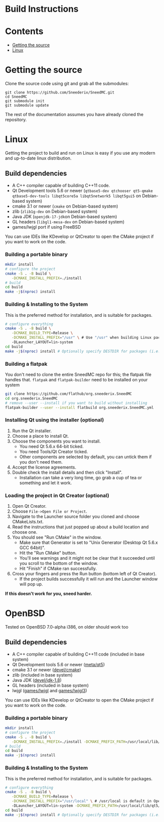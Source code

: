 # Build Instructions

# Contents

- [Getting the source](#getting-the-source)
- [Linux](#linux)

# Getting the source

Clone the source code using git and grab all the submodules:

```
git clone https://github.com/Sneederix/SneedMC.git
cd SneedMC
git submodule init
git submodule update
```

The rest of the documentation assumes you have already cloned the repository.

# Linux

Getting the project to build and run on Linux is easy if you use any modern and up-to-date linux distribution.

## Build dependencies
- A C++ compiler capable of building C++11 code.
- Qt Development tools 5.6 or newer (`qtbase5-dev qtchooser qt5-qmake qtbase5-dev-tools libqt5core5a libqt5network5 libqt5gui5` on Debian-based system)
- cmake 3.1 or newer (`cmake` on Debian-based system)
- zlib (`zlib1g-dev` on Debian-based system)
- Java JDK (`openjdk-17-jdk`on Debian-based system)
- GL headers (`libgl1-mesa-dev` on Debian-based system)
- games/lwjgl port if using FreeBSD

You can use IDEs like KDevelop or QtCreator to open the CMake project if you want to work on the code.

### Building a portable binary

```sh
mkdir install
# configure the project
cmake -S . -B build \
   -DCMAKE_INSTALL_PREFIX=./install
# build
cd build
make -j$(nproc) install
```

### Building & Installing to the System

This is the preferred method for installation, and is suitable for packages.

```sh
# configure everything
cmake -S . -B build \
   -DCMAKE_BUILD_TYPE=Release \
   -DCMAKE_INSTALL_PREFIX="/usr" \ # Use "/usr" when building Linux packages. If building on FreeBSD or not for package, use "/usr/local"
   -DLauncher_LAYOUT=lin-system
cd build
make -j$(nproc) install # Optionally specify DESTDIR for packages (i.e. DESTDIR=${pkgdir})
```

### Building a flatpak

You don't need to clone the entire SneedMC repo for this; the flatpak file handles that.
`flatpak` and `flatpak-builder` need to be installed on your system

```sh
git clone https://github.com/flathub/org.sneederix.SneedMC
cd org.sneederix.SneedMC
# remove --user --install if you want to build without installing
flatpak-builder --user --install flatbuild org.sneederix.SneedMC.yml
```

### Installing Qt using the installer (optional)

1. Run the Qt installer.
2. Choose a place to install Qt.
3. Choose the components you want to install.
   - You need Qt 5.6.x 64-bit ticked.
   - You need Tools/Qt Creator ticked.
   - Other components are selected by default, you can untick them if you don't need them.
4. Accept the license agreements.
5. Double check the install details and then click "Install".
   - Installation can take a very long time, go grab a cup of tea or something and let it work.

### Loading the project in Qt Creator (optional)

1. Open Qt Creator.
2. Choose `File->Open File or Project`.
3. Navigate to the Launcher source folder you cloned and choose CMakeLists.txt.
4. Read the instructions that just popped up about a build location and choose one.
5. You should see "Run CMake" in the window.
   - Make sure that Generator is set to "Unix Generator (Desktop Qt 5.6.x GCC 64bit)".
   - Hit the "Run CMake" button.
   - You'll see warnings and it might not be clear that it succeeded until you scroll to the bottom of the window.
   - Hit "Finish" if CMake ran successfully.
6. Cross your fingers and press the Run button (bottom left of Qt Creator).
   - If the project builds successfully it will run and the Launcher window will pop up.

**If this doesn't work for you, sneed harder.**

# OpenBSD

Tested on OpenBSD 7.0-alpha i386, on older should work too

## Build dependencies
- A C++ compiler capable of building C++11 code (included in base system)
- Qt Development tools 5.6 or newer ([meta/qt5](https://openports.se/meta/qt5))
- cmake 3.1 or newer ([devel/cmake](https://openports.se/devel/cmake))
- zlib (included in base system)
- Java JDK ([devel/jdk-1.8](https://openports.se/devel/jdk/1.8))
- GL headers (included in base system)
- lwjgl ([games/lwjgl](https://openports.se/games/lwjgl) and [games/lwjgl3](https://openports.se/games/lwjgl3))

You can use IDEs like KDevelop or QtCreator to open the CMake project if you want to work on the code.

### Building a portable binary

```sh
mkdir install
# configure the project
cmake -S . -B build \
   -DCMAKE_INSTALL_PREFIX=./install -DCMAKE_PREFIX_PATH=/usr/local/lib/qt5/cmake
# build
cd build
make -j$(nproc) install
```

### Building & Installing to the System

This is the preferred method for installation, and is suitable for packages.

```sh
# configure everything
cmake -S . -B build \
   -DCMAKE_BUILD_TYPE=Release \
   -DCMAKE_INSTALL_PREFIX="/usr/local" \ # /usr/local is default in OpenBSD and FreeBSD
   -DLauncher_LAYOUT=lin-system -DCMAKE_PREFIX_PATH=/usr/local/lib/qt5/cmake # use linux layout and point to qt5 libs
cd build
make -j$(nproc) install # Optionally specify DESTDIR for packages (i.e. DESTDIR=${pkgdir})
```
